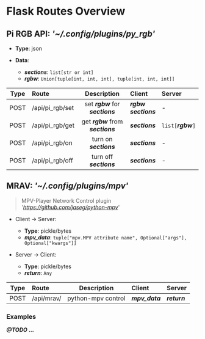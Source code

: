 # Flask Routes Overview


## Pi RGB API: *'~/.config/plugins/py_rgb'*

* **Type**: json

* **Data**:
  * __*sections*__: `list[str or int]`
  * __*rgbw*__: `Union[tuple[int, int, int], tuple[int, int, int]]`


 Type | Route | Description | Client | Server
:----:|:------|:-----------:|:-------|:------
POST  | /api/pi\_rgb/set | set __*rgbw*__ for __*sections*__  | __*rgbw*__<br/>__*sections*__ | -
POST  | /api/pi\_rgb/get | get __*rgbw*__ from __*sections*__ | __*sections*__              | `list[`__*rgbw*__`]`
POST  | /api/pi\_rgb/on  | turn on __*sections*__             | __*sections*__              | -
POST  | /api/pi\_rgb/off | turn off __*sections*__            | __*sections*__              | -


## MRAV: *'~/.config/plugins/mpv'*

> MPV-Player Network Control plugin<br/>
> '*https://github.com/jaseg/python-mpv*'


* Client -> Server:
  * **Type**: pickle/bytes
  * __*mpv_data*__: `tuple["mpv.MPV attribute name", Optional["args"], Optional["kwargs"]]`


* Server -> Client:
  * **Type**: pickle/bytes
  * __*return*__: `Any`


 Type | Route | Description | Client | Server
:----:|:------|:-----------:|:-------|:------
POST  | /api/mrav/ | python-mpv control | __*mpv_data*__ | __*return*__


### Examples

__*@TODO* ...__
